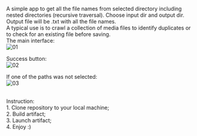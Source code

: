 A simple app to get all the file names from selected directory including nested directories (recursive traversal).
Choose input dir and output dir. Output file will be .txt with all the file names.
 <br />
A typical use is to crawl a collection of media files to identify duplicates or to check for an existing file before saving.
 <br />
The main interface:
 <br />
![01](https://github.com/user-attachments/assets/b7881d01-09fb-4893-bf76-e89163a19280)

Success button:
 <br />
![02](https://github.com/user-attachments/assets/63c31255-78e0-49bc-a40c-85e67e61ea5e)

If one of the paths was not selected:
 <br />
![03](https://github.com/user-attachments/assets/4fdda373-14ed-487d-b727-8aac4022e7e9)

<br />
Instruction:
<br />
1. Clone repository to your local machine;
<br />
2. Build artifact;
<br />
3. Launch artifact;
<br />
4. Enjoy :)
